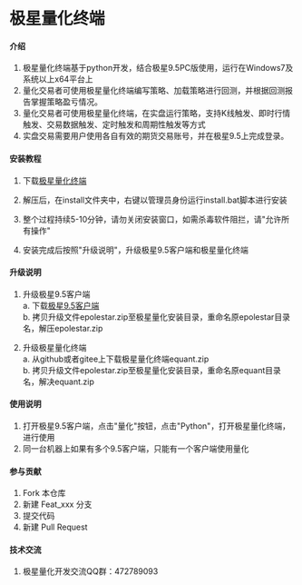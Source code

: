 # 极星量化终端

#### 介绍
1. 极星量化终端基于python开发，结合极星9.5PC版使用，运行在Windows7及系统以上x64平台上
2. 量化交易者可使用极星量化终端编写策略、加载策略进行回测，并根据回测报告掌握策略盈亏情况。
3. 量化交易者可使用极星量化终端，在实盘运行策略，支持K线触发、即时行情触发、交易数据触发、定时触发和周期性触发等方式
4. 实盘交易需要用户使用各自有效的期货交易账号，并在极星9.5上完成登录。

#### 安装教程  
1. 下载[极星量化终端](	https://equant-1255628687.cos.ap-beijing.myqcloud.com/EquantPackage.zip)  

2. 解压后，在install文件夹中，右键以管理员身份运行install.bat脚本进行安装  

3. 整个过程持续5-10分钟，请勿关闭安装窗口，如需杀毒软件阻拦，请"允许所有操作"  

4. 安装完成后按照"升级说明"，升级极星9.5客户端和极星量化终端
     
#### 升级说明  
1. 升级极星9.5客户端  
    a. 下载[极星9.5客户端](https://epolestar95-1255628687.cos.ap-beijing.myqcloud.com/epolestar.zip)  
    b. 拷贝升级文件epolestar.zip至极星量化安装目录，重命名原epolestar目录名，解压epolestar.zip  
    
2. 升级极星量化终端  
    a. 从github或者gitee上下载极星量化终端equant.zip  
    b. 拷贝升级文件epolestar.zip至极星量化安装目录，重命名原equant目录名，解决equant.zip   
    
        
#### 使用说明
1. 打开极星9.5客户端，点击"量化"按钮，点击"Python"，打开极星量化终端，进行使用
2. 同一台机器上如果有多个9.5客户端，只能有一个客户端使用量化 


#### 参与贡献

1. Fork 本仓库
2. 新建 Feat_xxx 分支
3. 提交代码
4. 新建 Pull Request

#### 技术交流  
1. 极星量化开发交流QQ群：472789093  
